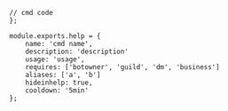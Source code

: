 ```module.exports.run = async (client, message, args, ecoPool, connection, stats) => {
// cmd code
};

module.exports.help = {
	name: 'cmd name',
	description: 'description'
	usage: 'usage',
	requires: ['botowner', 'guild', 'dm', 'business']
	aliases: ['a', 'b']
	hideinhelp: true,
	cooldown: '5min'
};
```
